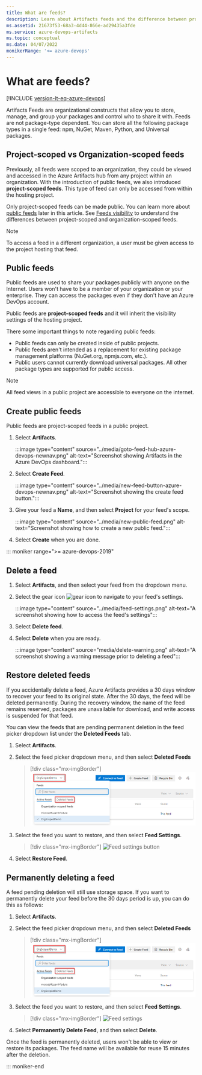 ```yaml
---
title: What are feeds?
description: Learn about Artifacts feeds and the difference between project-scoped and organization-scoped feeds. Learn how to create, delete, and restore feeds. 
ms.assetid: 21673f53-68a3-4d44-866e-ad29435a3fde
ms.service: azure-devops-artifacts
ms.topic: conceptual
ms.date: 04/07/2022
monikerRange: '<= azure-devops'
---
```


# What are feeds?

[!INCLUDE [version-lt-eq-azure-devops](../../includes/version-lt-eq-azure-devops.md)]

Artifacts Feeds are organizational constructs that allow you to store, manage, and group your packages and control who to share it with. Feeds are not package-type dependent. You can store all the following package types in a single feed: npm, NuGet, Maven, Python, and Universal packages. 

## Project-scoped vs Organization-scoped feeds

Previously, all feeds were scoped to an organization, they could be viewed and accessed in the Azure Artifacts hub from any project within an organization. With the introduction of public feeds, we also introduced **project-scoped feeds**. This type of feed can only be accessed from within the hosting project. 

Only project-scoped feeds can be made public. You can learn more about [public feeds](#public-feeds) later in this article. See [Feeds visibility](../feeds/project-scoped-feeds.md) to understand the differences between project-scoped and organization-scoped feeds.

> [!NOTE]
> To access a feed in a different organization, a user must be given access to the project hosting that feed.

## Public feeds

Public feeds are used to share your packages publicly with anyone on the Internet. Users won't have to be a member of your organization or your enterprise. They can access the packages even if they don't have an Azure DevOps account. 

Public feeds are **project-scoped feeds** and it will inherit the visibility settings of the hosting project.

There some important things to note regarding public feeds:

* Public feeds can only be created inside of public projects.
* Public feeds aren't intended as a replacement for existing package management platforms (NuGet.org, npmjs.com, etc.).
* Public users cannot currently download universal packages. All other package types are supported for public access.

> [!NOTE]
> All feed views in a public project are accessible to everyone on the internet.

## Create public feeds

Public feeds are project-scoped feeds in a public project.

1. Select **Artifacts**.

    :::image type="content" source="../media/goto-feed-hub-azure-devops-newnav.png" alt-text="Screenshot showing Artifacts in the Azure DevOps dashboard.":::

1. Select **Create Feed**.

    :::image type="content" source="../media/new-feed-button-azure-devops-newnav.png" alt-text="Screenshot showing the create feed button.":::

1. Give your feed a **Name**, and then select **Project** for your feed's scope.

    :::image type="content" source="../media/new-public-feed.png" alt-text="Screenshot showing how to create a new public feed.":::

1. Select **Create** when you are done.

::: moniker range=">= azure-devops-2019"

## Delete a feed

1. Select **Artifacts**, and then select your feed from the dropdown menu.

1. Select the gear icon ![gear icon](../../media/icons/gear-icon.png) to navigate to your feed's settings.

    :::image type="content" source="../media/feed-settings.png" alt-text="A screenshot showing how to access the feed's settings":::

1. Select **Delete feed**.

1. Select **Delete** when you are ready.

    :::image type="content" source="media/delete-warning.png" alt-text="A screenshot showing a warning message prior to deleting a feed":::

## Restore deleted feeds

If you accidentally delete a feed, Azure Artifacts provides a 30 days window to recover your feed to its original state. After the 30 days, the feed will be deleted permanently. During the recovery window, the name of the feed remains reserved, packages are unavailable for download, and write access is suspended for that feed.

You can view the feeds that are pending permanent deletion in the feed picker dropdown list under the **Deleted Feeds** tab.

1. Select **Artifacts**.

1. Select the feed picker dropdown menu, and then select **Deleted Feeds**

    > [!div class="mx-imgBorder"] 
    > ![Deleted feeds dropdown](media/deleted-feeds.png)

1. Select the feed you want to restore, and then select **Feed Settings**.

    > [!div class="mx-imgBorder"] 
    > ![Feed settings button](media/feed-settings-button.png)

1. Select **Restore Feed**.

## Permanently deleting a feed

A feed pending deletion will still use storage space. If you want to permanently delete your feed before the 30 days period is up, you can do this as follows:

1. Select **Artifacts**.

1. Select the feed picker dropdown menu, and then select **Deleted Feeds**

    > [!div class="mx-imgBorder"] 
    > ![Deleted feeds list](media/deleted-feeds.png)

1. Select the feed you want to restore, and then select **Feed Settings**.

    > [!div class="mx-imgBorder"] 
    > ![Feed settings](media/feed-settings-button.png)

1. Select **Permanently Delete Feed**, and then select **Delete**.

Once the feed is permanently deleted, users won't be able to view or restore its packages. The feed name will be available for reuse 15 minutes after the deletion.

::: moniker-end
